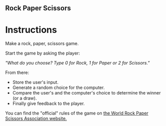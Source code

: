 ## Rock Paper Scissors

# Instructions

Make a rock, paper, scissors game. 

Start the game by asking the player:

*"What do you choose? Type 0 for Rock, 1 for Paper or 2 for Scissors."*

From there: 
* Store the user's input.
* Generate a random choice for the computer.
* Compare the user's and the computer's choice to determine the winner (or a draw).
* Finally give feedback to the player. 

You can find the "official" rules of the game on [the World Rock Paper Scissors Association website.](https://wrpsa.com/the-official-rules-of-rock-paper-scissors/)
